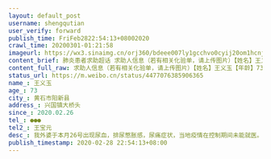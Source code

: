 ```yaml
---
layout: default_post
username: shengqutian
user_verify: forward
publish_time: FriFeb2822:54:13+08002020
crawl_time: 20200301-01:21:58
imageurl: https://wx3.sinaimg.cn/orj360/bdeee007ly1gcchvo0cyij20om1hcnj2.jpg,https://wx1.sinaimg.cn/orj360/bdeee007ly1gcchvx37z8j21hc0ome3c.jpg,https://wx1.sinaimg.cn/orj360/bdeee007ly1gcchw111znj21hc0omx20.jpg,https://wx1.sinaimg.cn/orj360/bdeee007ly1gcchw42ayrj21hc0omkeg.jpg
content_brief: 肺炎患者求助超话 求助人信息（若有相关化验单，请上传图片）【姓名】王义玉【年龄】73【所在城市】黄石市阳新县【所在小区、社区】兴国镇大桥头【患病时间】2020.02.26【联系方式】●●●【其他紧急联系人】王宝元【病情描述】我外婆于本月26号出现尿血，排尿憋胀感，尿痛症状，当地 ...全文
content_full_raw: 求助人信息（若有相关化验单，请上传图片）【姓名】王义玉【年龄】73【所在城市】黄石市阳新县【所在小区、社区】兴国镇大桥头【患病时间】2020.02.26【联系方式】●●●【其他紧急联系人】王宝元【病情描述】我外婆于本月26号出现尿血，排尿憋胀感，尿痛症状，当地疫情在控制期间未能就医。口服三金片，头孢克肟颗粒三天，今天还是有血尿。带去附近医院检查B超，发现膀胱上有新生物，医生高度怀疑有膀胱癌以及尿道癌，建议做膀胱镜检查确诊病情。当地医院未能开设临时门诊所有科室全力抗冠，建议往上级医院检查确诊。跪求武汉医院能帮忙检查确诊病情。实属无奈，病情分秒必争，希望能尽快安排检查确诊黄石·阳新县
status_url: https://m.weibo.cn/status/4477076385906365
name_: 王义玉
age_: 73
city_: 黄石市阳新县
address_: 兴国镇大桥头
since_: 2020.02.26
tel_: ●●●
tel2_: 王宝元
desc_: 我外婆于本月26号出现尿血，排尿憋胀感，尿痛症状，当地疫情在控制期间未能就医。口服三金片，头孢克肟颗粒三天，今天还是有血尿。带去附近医院检查B超，发现膀胱上有新生物，医生高度怀疑有膀胱癌以及尿道癌，建议做膀胱镜检查确诊病情。当地医院未能开设临时门诊所有科室全力抗冠，建议往上级医院检查确诊。跪求武汉医院能帮忙检查确诊病情。实属无奈，病情分秒必争，希望能尽快安排检查确诊黄石·阳新县
publish_timestamp: 2020-02-28 22:54:13+08:00
---
```

